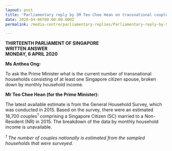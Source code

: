 ```yaml
---
layout: post
title: 'Parliamentary reply by SM Teo Chee Hean on transnational couples by monthly household income'
date: 2020-04-06T00:00:00.000Z
permalink: /media-centre/parliamentary-replies/Parliamentary-reply-by-SM-Teo-Chee-Hean-on-transnational-couples-by-monthly-household-income

---
```



**THIRTEENTH PARLIAMENT OF SINGAPORE  
WRITTEN ANSWER   
MONDAY, 6 APRIL 2020**  

**Ms Anthea Ong:**

To ask the Prime Minister what is the current number of transnational households consisting of at least one Singapore citizen spouse, broken down by monthly household income.

**Mr Teo Chee Hean (for the Prime Minister):**

The latest available estimate is from the General Household Survey, which was conducted in 2015. Based on the survey, there were an estimated 18,700 couples<sup>1</sup> comprising a Singapore Citizen (SC) married to a Non-Resident (NR) in 2015.  The breakdown of the data by monthly household income is unavailable. 

*<sup>1</sup> The number of couples nationally is estimated from the sampled households that were surveyed.*

